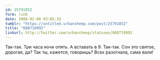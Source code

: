 ```yaml
---
id: 25791852
form: link
date: 2008-02-08 03:05:33
tumblr: "https://untitled.urbansheep.com/post/25791852"
title: "688719992"
linkurl: http://twitter.com/urbansheep/statuses/688719992
---
```

<p>Так-так. Три часа ночи опять. А вставать в 9. Так-так. Сон это святое, дорогая, да? Так ты, кажется, говоришь? Всех разогнала, сама вали!</p>
